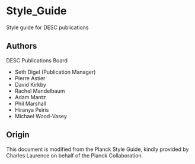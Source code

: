 # Style_Guide
Style guide for DESC publications

## Authors

DESC Publications Board
* Seth Digel (Publication Manager)
* Pierre Astier
* David Kirkby
* Rachel Mandelbaum
* Adam Mantz
* Phil Marshall
* Hiranya Peiris
* Michael Wood-Vasey

## Origin

This document is modified from the Planck Style Guide, kindly provided by Charles Laurence on behalf of the Planck Collaboration.
